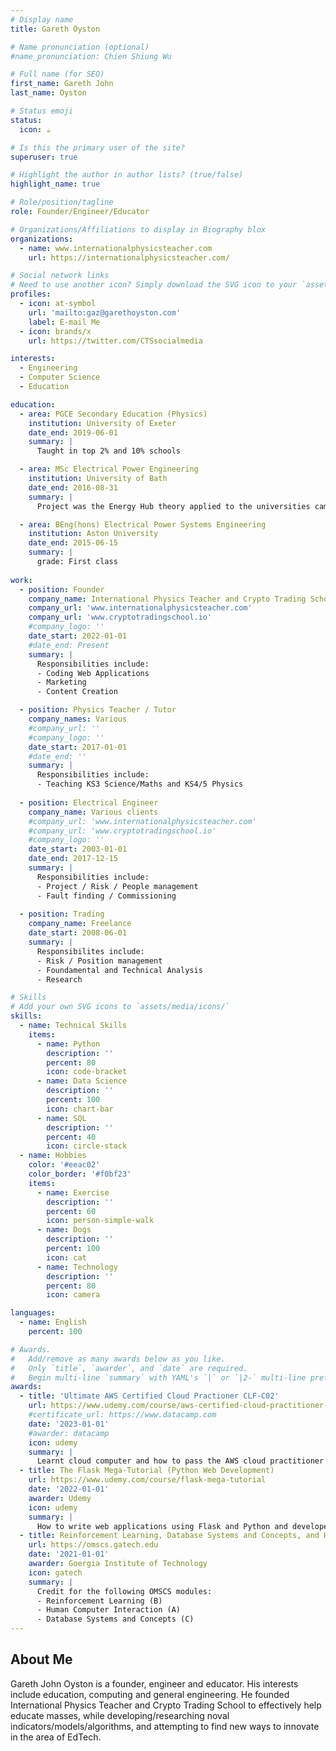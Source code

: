 ```yaml
---
# Display name
title: Gareth Oyston

# Name pronunciation (optional)
#name_pronunciation: Chien Shiung Wu

# Full name (for SEO)
first_name: Gareth John
last_name: Oyston

# Status emoji
status:
  icon: ☕️

# Is this the primary user of the site?
superuser: true

# Highlight the author in author lists? (true/false)
highlight_name: true

# Role/position/tagline
role: Founder/Engineer/Educator

# Organizations/Affiliations to display in Biography blox
organizations:
  - name: www.internationalphysicsteacher.com
    url: https://internationalphysicsteacher.com/

# Social network links
# Need to use another icon? Simply download the SVG icon to your `assets/media/icons/` folder.
profiles:
  - icon: at-symbol
    url: 'mailto:gaz@garethoyston.com'
    label: E-mail Me
  - icon: brands/x
    url: https://twitter.com/CTSsocialmedia

interests:
  - Engineering
  - Computer Science
  - Education

education:
  - area: PGCE Secondary Education (Physics)
    institution: University of Exeter
    date_end: 2019-06-01
    summary: |
      Taught in top 2% and 10% schools

  - area: MSc Electrical Power Engineering
    institution: University of Bath
    date_end: 2016-08-31
    summary: |
      Project was the Energy Hub theory applied to the universities campus

  - area: BEng(hons) Electrical Power Systems Engineering
    institution: Aston University
    date_end: 2015-06-15
    summary: |
      grade: First class
      
work:
  - position: Founder
    company_name: International Physics Teacher and Crypto Trading School
    company_url: 'www.internationalphysicsteacher.com'
    company_url: 'www.cryptotradingschool.io'
    #company_logo: ''
    date_start: 2022-01-01
    #date_end: Present
    summary: |
      Responsibilities include:
      - Coding Web Applications
      - Marketing
      - Content Creation

  - position: Physics Teacher / Tutor
    company_names: Various
    #company_url: ''
    #company_logo: ''
    date_start: 2017-01-01
    #date_end: ''
    summary: |
      Responsibilities include:
      - Teaching KS3 Science/Maths and KS4/5 Physics
  
  - position: Electrical Engineer
    company_name: Various clients
    #company_url: 'www.internationalphysicsteacher.com'
    #company_url: 'www.cryptotradingschool.io'
    #company_logo: ''
    date_start: 2003-01-01
    date_end: 2017-12-15
    summary: |
      Responsibilities include:
      - Project / Risk / People management
      - Fault finding / Commissioning
  
  - position: Trading
    company_name: Freelance
    date_start: 2008-06-01
    summary: |
      Responsibilites include:
      - Risk / Position management
      - Foundamental and Technical Analysis
      - Research

# Skills
# Add your own SVG icons to `assets/media/icons/`
skills:
  - name: Technical Skills
    items:
      - name: Python
        description: ''
        percent: 80
        icon: code-bracket
      - name: Data Science
        description: ''
        percent: 100
        icon: chart-bar
      - name: SQL
        description: ''
        percent: 40
        icon: circle-stack
  - name: Hobbies
    color: '#eeac02'
    color_border: '#f0bf23'
    items:
      - name: Exercise
        description: ''
        percent: 60
        icon: person-simple-walk
      - name: Dogs
        description: ''
        percent: 100
        icon: cat
      - name: Technology
        description: ''
        percent: 80
        icon: camera

languages:
  - name: English
    percent: 100

# Awards.
#   Add/remove as many awards below as you like.
#   Only `title`, `awarder`, and `date` are required.
#   Begin multi-line `summary` with YAML's `|` or `|2-` multi-line prefix and indent 2 spaces below.
awards:
  - title: 'Ultimate AWS Certified Cloud Practioner CLF-C02'
    url: https://www.udemy.com/course/aws-certified-cloud-practitioner-new
    #certificate_url: https://www.datacamp.com
    date: '2023-01-01'
    #awarder: datacamp
    icon: udemy
    summary: |
      Learnt cloud computer and how to pass the AWS cloud practitioner CLF-C02 exam.
  - title: The Flask Mega-Tutorial (Python Web Development)
    url: https://www.udemy.com/course/flask-mega-tutorial
    date: '2022-01-01'
    awarder: Udemy
    icon: udemy
    summary: |
      How to write web applications using Flask and Python and developed my first operational education website using the theory.
  - title: Reinforcement Learning, Database Systems and Concepts, and Human Computer Interaction
    url: https://omscs.gatech.edu
    date: '2021-01-01'
    awarder: Goergia Institute of Technology
    icon: gatech
    summary: |
      Credit for the following OMSCS modules:
      - Reinforcement Learning (B)
      - Human Computer Interaction (A)
      - Database Systems and Concepts (C)
---
```


## About Me

Gareth John Oyston is a founder, engineer and educator. His interests include education, computing and general engineering. He founded International Physics Teacher and Crypto Trading School to effectively help educate masses, while developing/researching noval indicators/models/algorithms, and attempting to find new ways to innovate in the area of EdTech.
